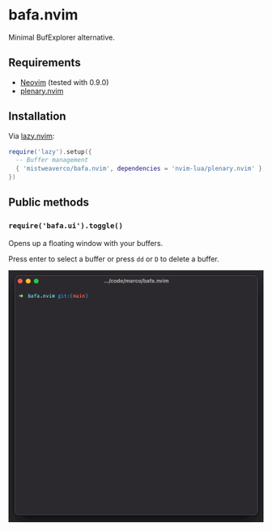 # bafa.nvim

Minimal BufExplorer alternative.

## Requirements

- [Neovim](https://github.com/neovim/neovim) (tested with 0.9.0)
- [plenary.nvim](https://github.com/nvim-lua/plenary.nvim)

## Installation

Via [lazy.nvim](https://github.com/folke/lazy.nvim):

```lua
require('lazy').setup({
  -- Buffer management
  { 'mistweaverco/bafa.nvim', dependencies = 'nvim-lua/plenary.nvim' },
})
```

## Public methods

### `require('bafa.ui').toggle()`

Opens up a floating window with your buffers.

Press enter to select a buffer or press `dd` or `D` to delete a buffer.

![](bafa.gif)
